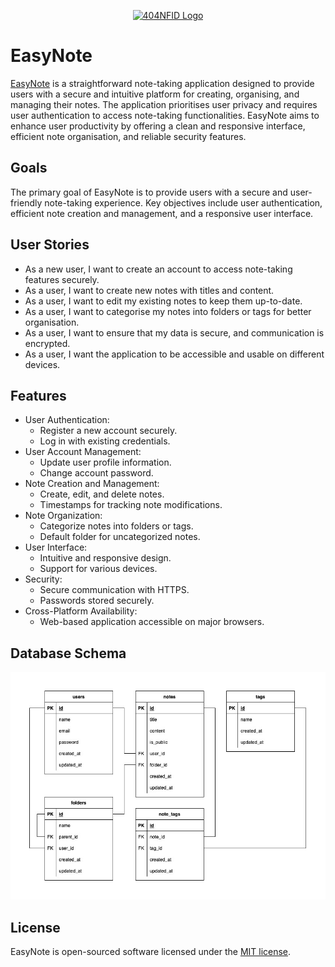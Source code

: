 <p align="center"><a href="https://laravel.com" target="_blank"><img src="https://avatars.githubusercontent.com/u/87377917?s=200&v=4" width="200" alt="404NFID Logo"></a></p>

# EasyNote

[EasyNote](https://docs.google.com/document/d/1I7rHkkYlzz1WyNAwYlZBfhg6nUBd0NiBe58p90-Pes4/edit?usp=sharing) is a straightforward note-taking application designed to provide users with a secure and intuitive platform for creating, organising, and managing their notes. The application prioritises user privacy and requires user authentication to access note-taking functionalities. EasyNote aims to enhance user productivity by offering a clean and responsive interface, efficient note organisation, and reliable security features.

## Goals

The primary goal of EasyNote is to provide users with a secure and user-friendly note-taking experience. Key objectives include user authentication, efficient note creation and management, and a responsive user interface.

## User Stories

- As a new user, I want to create an account to access note-taking features securely.
- As a user, I want to create new notes with titles and content.
- As a user, I want to edit my existing notes to keep them up-to-date.
- As a user, I want to categorise my notes into folders or tags for better organisation.
- As a user, I want to ensure that my data is secure, and communication is encrypted.
- As a user, I want the application to be accessible and usable on different devices.

## Features

- User Authentication:
    - Register a new account securely.
    - Log in with existing credentials.
- User Account Management:
    - Update user profile information.
    - Change account password.
- Note Creation and Management:
    - Create, edit, and delete notes.
    - Timestamps for tracking note modifications.
- Note Organization:
    - Categorize notes into folders or tags.
    - Default folder for uncategorized notes.
- User Interface:
    - Intuitive and responsive design.
    - Support for various devices.
- Security:
    - Secure communication with HTTPS.
    - Passwords stored securely.
- Cross-Platform Availability:
    - Web-based application accessible on major browsers.



## Database Schema
<img src="https://github.com/iqbaleff214/easynote-backend-go/blob/main/erd.jpg" alt="database schema">

## License

EasyNote is open-sourced software licensed under the [MIT license](https://opensource.org/licenses/MIT).
